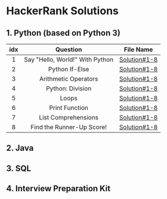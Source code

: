 # HackerRank Solutions

## 1. Python (based on Python 3)
| idx |             Question            |                File Name               |
|:---:|:-------------------------------:|:--------------------------------------:|
|  1  | Say "Hello, World!" With Python | [Solution#1-8](Python/Solution#1-8.py) |
|  2  |          Python If-Else         | [Solution#1-8](Python/Solution#1-8.py) |
|  3  |       Arithmetic Operators      | [Solution#1-8](Python/Solution#1-8.py) |
|  4  |         Python: Division        | [Solution#1-8](Python/Solution#1-8.py) |
|  5  |              Loops              | [Solution#1-8](Python/Solution#1-8.py) |
|  6  |          Print Function         | [Solution#1-8](Python/Solution#1-8.py) |
|  7  |       List Comprehensions       | [Solution#1-8](Python/Solution#1-8.py) |
|  8  |    Find the Runner-Up Score!    | [Solution#1-8](Python/Solution#1-8.py) |


## 2. Java

## 3. SQL

## 4. Interview Preparation Kit
